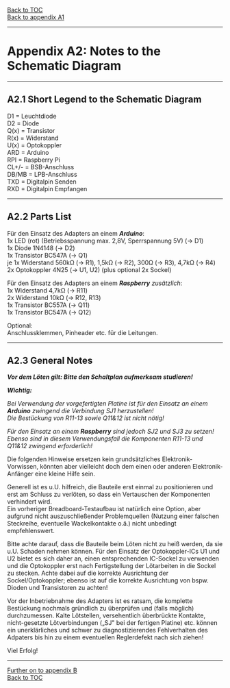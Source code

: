 [Back to TOC](toc.md)  
[Back to appendix A1](appendix_a1.md)    
   
--- 
    

    
# Appendix A2: Notes to the Schematic Diagram  
    
---
    


## A2.1 Short Legend to the Schematic Diagram

D1 = Leuchtdiode  
D2 = Diode  
Q(x) = Transistor  
R(x) = Widerstand  
U(x) = Optokoppler  
ARD = Arduino  
RPI = Raspberry Pi  
CL+/- = BSB-Anschluss  
DB/MB = LPB-Anschluss  
TXD = Digitalpin Senden  
RXD = Digitalpin Empfangen    
    
---
    

    
    
## A2.2 Parts List

Für den Einsatz des Adapters an einem ***Arduino***:  
1x LED (rot) (Betriebsspannung max. 2,8V, Sperrspannung 5V) (→ D1)  
1x Diode 1N4148 (→ D2)  
1x Transistor BC547A (→ Q1)  
je 1x Widerstand 560kΩ (→ R1), 1,5kΩ (→ R2), 300Ω (→ R3), 4,7kΩ (→ R4)  
2x Optokoppler 4N25 (→ U1, U2) (plus optional 2x Sockel)
    
Für den Einsatz des Adapters an einem ***Raspberry*** *zusätzlich*:  
1x Widerstand 4,7kΩ (→ R11)  
2x Widerstand 10kΩ (→ R12, R13)  
1x Transistor BC557A (→ Q11)  
1x Transistor BC547A (→ Q12)  
    
Optional:  
Anschlussklemmen, Pinheader etc. für die Leitungen.  
    
---
    


## A2.3 General Notes

***Vor dem Löten gilt: Bitte den Schaltplan aufmerksam studieren!***

***Wichtig:***  

*Bei Verwendung der vorgefertigten Platine ist für den Einsatz an einem*
***Arduino*** *zwingend die Verbindung SJ1 herzustellen!*  
*Die Bestückung von R11-13 sowie Q11&12 ist nicht nötig!*

*Für den Einsatz an einem* ***Raspberry*** *sind jedoch SJ2 und SJ3 zu
setzen!*  
*Ebenso sind in diesem Verwendungsfall die Komponenten R11-13 und Q11&12
zwingend erforderlich!*  
    
Die folgenden Hinweise ersetzen kein grundsätzliches
Elektronik-Vorwissen, könnten aber vielleicht doch dem einen oder
anderen Elektronik-Anfänger eine kleine Hilfe sein.

Generell ist es u.U. hilfreich, die Bauteile erst einmal zu
positionieren und erst am Schluss zu verlöten, so dass ein Vertauschen
der Komponenten verhindert wird.  
Ein vorheriger Breadboard-Testaufbau ist natürlich eine Option, aber
aufgrund nicht auszuschließender Problemquellen (Nutzung einer falschen
Steckreihe, eventuelle Wackelkontakte o.ä.) nicht unbedingt
empfehlenswert.

Bitte achte darauf, dass die Bauteile beim Löten nicht zu heiß werden,
da sie u.U. Schaden nehmen können. Für den Einsatz der Optokoppler-ICs
U1 und U2 bietet es sich daher an, einen entsprechenden IC-Sockel zu
verwenden und die Optokoppler erst nach Fertigstellung der Lötarbeiten
in die Sockel zu stecken. Achte dabei auf die korrekte Ausrichtung der
Sockel/Optokoppler; ebenso ist auf die korrekte Ausrichtung von bspw.
Dioden und Transistoren zu achten!

Vor der Inbetriebnahme des Adapters ist es ratsam, die komplette
Bestückung nochmals gründlich zu überprüfen und (falls möglich)
durchzumessen. Kalte Lötstellen, versehentlich überbrückte Kontakte,
nicht-gesetzte Lötverbindungen („SJ" bei der fertigen Platine) etc.
können ein unerklärliches und schwer zu diagnostizierendes Fehlverhalten
des Adpaters bis hin zu einem eventuellen Reglerdefekt nach sich ziehen!

Viel Erfolg!  
    
---  

[Further on to appendix B](appendix_b.md)      
[Back to TOC](toc.md)   
